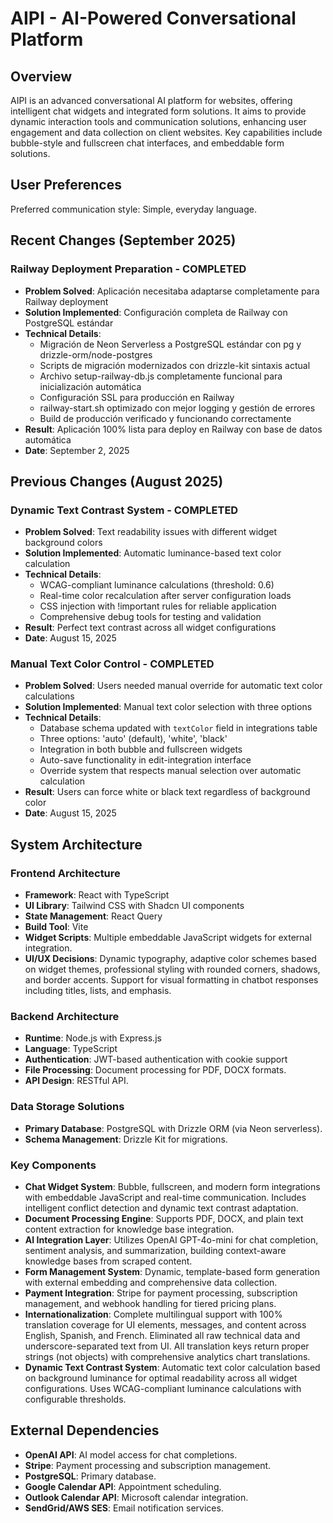 # AIPI - AI-Powered Conversational Platform

## Overview

AIPI is an advanced conversational AI platform for websites, offering intelligent chat widgets and integrated form solutions. It aims to provide dynamic interaction tools and communication solutions, enhancing user engagement and data collection on client websites. Key capabilities include bubble-style and fullscreen chat interfaces, and embeddable form solutions.

## User Preferences

Preferred communication style: Simple, everyday language.

## Recent Changes (September 2025)

### Railway Deployment Preparation - COMPLETED
- **Problem Solved**: Aplicación necesitaba adaptarse completamente para Railway deployment
- **Solution Implemented**: Configuración completa de Railway con PostgreSQL estándar
- **Technical Details**:
  - Migración de Neon Serverless a PostgreSQL estándar con pg y drizzle-orm/node-postgres
  - Scripts de migración modernizados con drizzle-kit sintaxis actual
  - Archivo setup-railway-db.js completamente funcional para inicialización automática
  - Configuración SSL para producción en Railway
  - railway-start.sh optimizado con mejor logging y gestión de errores
  - Build de producción verificado y funcionando correctamente
- **Result**: Aplicación 100% lista para deploy en Railway con base de datos automática
- **Date**: September 2, 2025

## Previous Changes (August 2025)

### Dynamic Text Contrast System - COMPLETED
- **Problem Solved**: Text readability issues with different widget background colors
- **Solution Implemented**: Automatic luminance-based text color calculation
- **Technical Details**: 
  - WCAG-compliant luminance calculations (threshold: 0.6)
  - Real-time color recalculation after server configuration loads
  - CSS injection with !important rules for reliable application
  - Comprehensive debug tools for testing and validation
- **Result**: Perfect text contrast across all widget configurations
- **Date**: August 15, 2025

### Manual Text Color Control - COMPLETED
- **Problem Solved**: Users needed manual override for automatic text color calculations
- **Solution Implemented**: Manual text color selection with three options
- **Technical Details**:
  - Database schema updated with `textColor` field in integrations table
  - Three options: 'auto' (default), 'white', 'black'
  - Integration in both bubble and fullscreen widgets
  - Auto-save functionality in edit-integration interface
  - Override system that respects manual selection over automatic calculation
- **Result**: Users can force white or black text regardless of background color
- **Date**: August 15, 2025

## System Architecture

### Frontend Architecture
- **Framework**: React with TypeScript
- **UI Library**: Tailwind CSS with Shadcn UI components
- **State Management**: React Query
- **Build Tool**: Vite
- **Widget Scripts**: Multiple embeddable JavaScript widgets for external integration.
- **UI/UX Decisions**: Dynamic typography, adaptive color schemes based on widget themes, professional styling with rounded corners, shadows, and border accents. Support for visual formatting in chatbot responses including titles, lists, and emphasis.

### Backend Architecture
- **Runtime**: Node.js with Express.js
- **Language**: TypeScript
- **Authentication**: JWT-based authentication with cookie support
- **File Processing**: Document processing for PDF, DOCX formats.
- **API Design**: RESTful API.

### Data Storage Solutions
- **Primary Database**: PostgreSQL with Drizzle ORM (via Neon serverless).
- **Schema Management**: Drizzle Kit for migrations.

### Key Components
- **Chat Widget System**: Bubble, fullscreen, and modern form integrations with embeddable JavaScript and real-time communication. Includes intelligent conflict detection and dynamic text contrast adaptation.
- **Document Processing Engine**: Supports PDF, DOCX, and plain text content extraction for knowledge base integration.
- **AI Integration Layer**: Utilizes OpenAI GPT-4o-mini for chat completion, sentiment analysis, and summarization, building context-aware knowledge bases from scraped content.
- **Form Management System**: Dynamic, template-based form generation with external embedding and comprehensive data collection.
- **Payment Integration**: Stripe for payment processing, subscription management, and webhook handling for tiered pricing plans.
- **Internationalization**: Complete multilingual support with 100% translation coverage for UI elements, messages, and content across English, Spanish, and French. Eliminated all raw technical data and underscore-separated text from UI. All translation keys return proper strings (not objects) with comprehensive analytics chart translations.
- **Dynamic Text Contrast System**: Automatic text color calculation based on background luminance for optimal readability across all widget configurations. Uses WCAG-compliant luminance calculations with configurable thresholds.

## External Dependencies

- **OpenAI API**: AI model access for chat completions.
- **Stripe**: Payment processing and subscription management.
- **PostgreSQL**: Primary database.
- **Google Calendar API**: Appointment scheduling.
- **Outlook Calendar API**: Microsoft calendar integration.
- **SendGrid/AWS SES**: Email notification services.